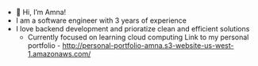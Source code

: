 - 👋 Hi, I’m Amna!
- I am a software engineer with 3 years of experience
- I love backend development and prioratize clean and efficient solutions
  - Currently focused on learning cloud computing
    Link to my personal portfolio - http://personal-portfolio-amna.s3-website-us-west-1.amazonaws.com/


<!---
amnak613/amnak613 is a ✨ special ✨ repository because its `README.md` (this file) appears on your GitHub profile.
You can click the Preview link to take a look at your changes.
--->
